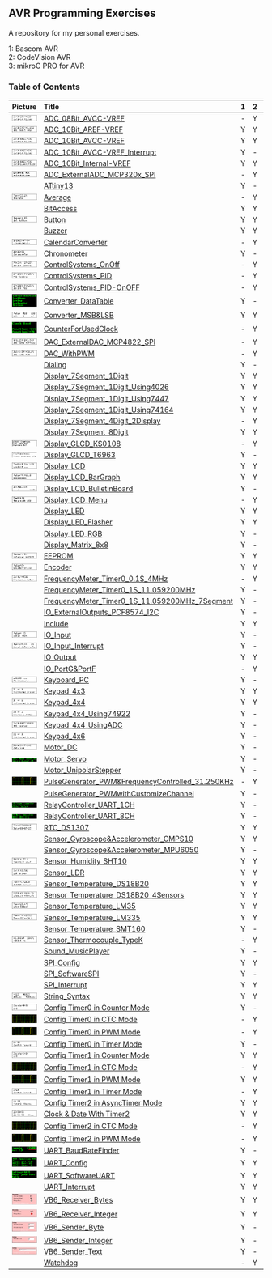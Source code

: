 ## AVR Programming Exercises
A repository for my personal exercises.

1: Bascom AVR  
2: CodeVision AVR  
3: mikroC PRO for AVR 

### Table of Contents
|Picture|Title|1|2|3|
|:------|:----|:----:|:--------:|:----:|
|![](ADC_08Bit_AVCC-VREF/Simulate/Album.png)|[ADC_08Bit_AVCC-VREF](ADC_08Bit_AVCC-VREF)|-|Y|-|
|![](ADC_10Bit_AREF-VREF/Simulate/Album.png)|[ADC_10Bit_AREF-VREF](ADC_10Bit_AREF-VREF)|Y|Y|-|
|![](ADC_10Bit_AVCC-VREF/Simulate/Album.png)|[ADC_10Bit_AVCC-VREF](ADC_10Bit_AVCC-VREF)|Y|Y|-|
|![](ADC_10Bit_AVCC-VREF_Interrupt/Simulate/Album.png)|[ADC_10Bit_AVCC-VREF_Interrupt](ADC_10Bit_AVCC-VREF_Interrupt)|Y|-|-|
|![](ADC_10Bit_Internal-VREF/Simulate/Album.png)|[ADC_10Bit_Internal-VREF](ADC_10Bit_Internal-VREF)|Y|Y|-|
|![](ADC_ExternalADC_MCP320x_SPI/Simulate/Album.png)|[ADC_ExternalADC_MCP320x_SPI](ADC_ExternalADC_MCP320x_SPI)|-|Y|-|
|![]()|[ATtiny13](ATtiny13)|Y|-|-|
|![](Average/Simulate/Album.png)|[Average](Average)|-|Y|-|
|![]()|[BitAccess](BitAccess)|Y|Y|-|
|![](Button/Simulate/Album.png)|[Button](Button)|Y|Y|Y|
|![]()|[Buzzer](Buzzer)|Y|Y|Y|
|![](CalendarConverter/Simulate/Album.png)|[CalendarConverter](CalendarConverter)|-|Y|-|
|![](Chronometer/Simulate/Album.png)|[Chronometer](Chronometer)|Y|-|-|
|![](ControlSystems_OnOff/Simulate/Album.png)|[ControlSystems_OnOff](ControlSystems_OnOff)|-|Y|-|
|![](ControlSystems_PID/Simulate/Album.png)|[ControlSystems_PID](ControlSystems_PID)|-|Y|-|
|![](ControlSystems_PID-OnOFF/Simulate/Album.png)|[ControlSystems_PID-OnOFF](ControlSystems_PID-OnOFF)|-|Y|-|
|![](Converter_DataTable/Simulate/Album.png)|[Converter_DataTable](Converter_DataTable)|Y|-|-|
|![](Converter_MSB&LSB/Simulate/Album.png)|[Converter_MSB&LSB](Converter_MSB&LSB)|Y|Y|-|
|![](CounterForUsedClock/Simulate/Album.png)|[CounterForUsedClock](CounterForUsedClock)|-|Y|-|
|![](DAC_ExternalDAC_MCP4822_SPI/Simulate/Album.png)|[DAC_ExternalDAC_MCP4822_SPI](DAC_ExternalDAC_MCP4822_SPI)|-|Y|-|
|![](DAC_WithPWM/Simulate/Album.png)|[DAC_WithPWM](DAC_WithPWM)|-|Y|-|
|![]()|[Dialing](Dialing)|Y|-|-|
|![]()|[Display_7Segment_1Digit](Display_7Segment_1Digit)|Y|Y|-|
|![]()|[Display_7Segment_1Digit_Using4026](Display_7Segment_1Digit_Using4026)|Y|Y|-|
|![]()|[Display_7Segment_1Digit_Using7447](Display_7Segment_1Digit_Using7447)|Y|Y|-|
|![]()|[Display_7Segment_1Digit_Using74164](Display_7Segment_1Digit_Using74164)|Y|Y|-|
|![]()|[Display_7Segment_4Digit_2Display](Display_7Segment_4Digit_2Display)|-|Y|-|
|![]()|[Display_7Segment_8Digit](Display_7Segment_8Digit)|Y|Y|-|
|![](Display_GLCD_KS0108/Simulate/Album.png)|[Display_GLCD_KS0108](Display_GLCD_KS0108)|-|Y|-|
|![](Display_GLCD_T6963/Simulate/Album.png)|[Display_GLCD_T6963](Display_GLCD_T6963)|Y|-|-|
|![](Display_LCD/Simulate/Album.png)|[Display_LCD](Display_LCD)|Y|Y|Y|
|![](Display_LCD_BarGraph/Simulate/Album.png)|[Display_LCD_BarGraph](Display_LCD_BarGraph)|Y|Y|-|
|![](Display_LCD_BulletinBoard/Simulate/Album.png)|[Display_LCD_BulletinBoard](Display_LCD_BulletinBoard)|Y|-|-|
|![](Display_LCD_Menu/Simulate/Album.png)|[Display_LCD_Menu](Display_LCD_Menu)|-|Y|-|
|![]()|[Display_LED](Display_LED)|Y|Y|-|
|![]()|[Display_LED_Flasher](Display_LED_Flasher)|Y|Y|-|
|![]()|[Display_LED_RGB](Display_LED_RGB)|Y|-|-|
|![]()|[Display_Matrix_8x8](Display_Matrix_8x8)|Y|-|-|
|![](EEPROM/Simulate/Album.png)|[EEPROM](EEPROM)|Y|Y|-|
|![](Encoder/Simulate/Album.png)|[Encoder](Encoder)|Y|Y|-|
|![](FrequencyMeter_Timer0_0.1S_4MHz/Simulate/Album.png)|[FrequencyMeter_Timer0_0.1S_4MHz](FrequencyMeter_Timer0_0.1S_4MHz)|-|Y|-|
|![]()|[FrequencyMeter_Timer0_1S_11.059200MHz](FrequencyMeter_Timer0_1S_11.059200MHz)|Y|-|-|
|![]()|[FrequencyMeter_Timer0_1S_11.059200MHz_7Segment](FrequencyMeter_Timer0_1S_11.059200MHz_7Segment)|Y|-|-|
|![]()|[IO_ExternalOutputs_PCF8574_I2C](IO_ExternalOutputs_PCF8574_I2C)|Y|-|-|
|![]()|[Include](Include)|Y|Y|-|
|![](IO_Input/Simulate/Album.png)|[IO_Input](IO_Input)|Y|-|-|
|![](IO_Input_Interrupt/Simulate/Album.png)|[IO_Input_Interrupt](IO_Input_Interrupt)|Y|-|-|
|![]()|[IO_Output](IO_Output)|Y|Y|-|
|![]()|[IO_PortG&PortF](IO_PortG&PortF)|-|Y|-|
|![](Keyboard_PC/Hardware/Album.png)|[Keyboard_PC](Keyboard_PC)|Y|-|-|
|![](Keypad_4x3/Simulate/Album.png)|[Keypad_4x3](Keypad_4x3)|Y|Y|-|
|![](Keypad_4x4/Simulate/Album.png)|[Keypad_4x4](Keypad_4x4)|Y|Y|-|
|![](Keypad_4x4_Using74922/Simulate/Album.png)|[Keypad_4x4_Using74922](Keypad_4x4_Using74922)|Y|-|-|
|![](Keypad_4x4_UsingADC/Simulate/Album.png)|[Keypad_4x4_UsingADC](Keypad_4x4_UsingADC)|Y|-|-|
|![](Keypad_4x6/Simulate/Album.png)|[Keypad_4x6](Keypad_4x6)|Y|-|-|
|![](Motor_DC/Simulate/Album.png)|[Motor_DC](Motor_DC)|Y|-|-|
|![](Motor_Servo/Simulate/Album.png)|[Motor_Servo](Motor_Servo)|Y|-|-|
|![]()|[Motor_UnipolarStepper](Motor_UnipolarStepper)|Y|-|-|
|![](PulseGenerator_PWM&FrequencyControlled_31.250KHz/Simulate/Album.png)|[PulseGenerator_PWM&FrequencyControlled_31.250KHz](PulseGenerator_PWM&FrequencyControlled_31.250KHz)|-|Y|-|
|![]()|[PulseGenerator_PWMwithCustomizeChannel](PulseGenerator_PWMwithCustomizeChannel)|Y|-|-|
|![](RelayController_UART_1CH/Simulate/Album.png)|[RelayController_UART_1CH](RelayController_UART_1CH)|Y|-|-|
|![](RelayController_UART_8CH/Simulate/Album.png)|[RelayController_UART_8CH](RelayController_UART_8CH)|Y|-|-|
|![](RTC_DS1307/Simulate/Album.png)|[RTC_DS1307](RTC_DS1307)|Y|Y|-|
|![]()|[Sensor_Gyroscope&Accelerometer_CMPS10](Sensor_Gyroscope&Accelerometer_CMPS10)|Y|Y|-|
|![]()|[Sensor_Gyroscope&Accelerometer_MPU6050](Sensor_Gyroscope&Accelerometer_MPU6050)|Y|-|-|
|![](Sensor_Humidity_SHT10/Simulate/Album.png)|[Sensor_Humidity_SHT10](Sensor_Humidity_SHT10)|Y|Y|-|
|![](Sensor_LDR/Simulate/Album.png)|[Sensor_LDR](Sensor_LDR)|Y|Y|-|
|![](Sensor_Temperature_DS18B20/Simulate/Album.png)|[Sensor_Temperature_DS18B20](Sensor_Temperature_DS18B20)|Y|Y|-|
|![](Sensor_Temperature_DS18B20_4Sensors/Simulate/Album.png)|[Sensor_Temperature_DS18B20_4Sensors](Sensor_Temperature_DS18B20_4Sensors)|Y|Y|-|
|![](Sensor_Temperature_LM35/Simulate/Album.png)|[Sensor_Temperature_LM35](Sensor_Temperature_LM35)|Y|Y|-|
|![](Sensor_Temperature_LM335/Simulate/Album.png)|[Sensor_Temperature_LM335](Sensor_Temperature_LM335)|Y|Y|-|
|![]()|[Sensor_Temperature_SMT160](Sensor_Temperature_SMT160)|Y|-|-|
|![](Sensor_Thermocouple_TypeK/Simulate/Album.png)|[Sensor_Thermocouple_TypeK](Sensor_Thermocouple_TypeK)|-|Y|-|
|![]()|[Sound_MusicPlayer](Sound_MusicPlayer)|Y|-|-|
|![]()|[SPI_Config](SPI_Config)|Y|Y|-|
|![]()|[SPI_SoftwareSPI](SPI_SoftwareSPI)|Y|-|-|
|![]()|[SPI_Interrupt](SPI_Interrupt)|Y|Y|-|
|![](String_Syntax/Simulate/Album.png)|[String_Syntax](String_Syntax)|Y|Y|-|
|![](Timer0_Counter/Simulate/Album.png)|[Config Timer0 in Counter Mode](Timer0_Counter)|Y|-|-|
|![](Timer0_CTC/Simulate/Album.png)|[Config Timer0 in CTC Mode](Timer0_CTC)|-|Y|-|
|![](Timer0_PWM/Simulate/Album.png)|[Config Timer0 in PWM Mode](Timer0_PWM)|-|Y|-|
|![](Timer0_Timer/Simulate/Album.png)|[Config Timer0 in Timer Mode](Timer0_Timer)|Y|-|-|
|![](Timer1_Counter/Simulate/Album.png)|[Config Timer1 in Counter Mode](Timer1_Counter)|Y|Y|-|
|![](Timer1_CTC/Simulate/Album.png)|[Config Timer1 in CTC Mode](Timer1_CTC)|-|Y|-|
|![](Timer1_PWM/Simulate/Album.png)|[Config Timer1 in PWM Mode](Timer1_PWM)|Y|Y|-|
|![](Timer1_Timer/Simulate/Album.png)|[Config Timer1 in Timer Mode](Timer1_Timer)|-|Y|-|
|![](Timer2_AsyncTimer/Simulate/Album.png)|[Config Timer2 in AsyncTimer Mode](Timer2_AsyncTimer)|Y|Y|-|
|![](Timer2_Clock&Date/Simulate/Album.png)|[Clock & Date With Timer2](Timer2_Clock&Date)|Y|Y|-|
|![](Timer2_CTC/Simulate/Album.png)|[Config Timer2 in CTC Mode](Timer2_CTC)|-|Y|-|
|![](Timer2_PWM/Simulate/Album.png)|[Config Timer2 in PWM Mode](Timer2_PWM)|-|Y|-|
|![](UART_BaudRateFinder/Simulate/Album.png)|[UART_BaudRateFinder](UART_BaudRateFinder)|Y|-|-|
|![](UART_Config/Simulate/Album.png)|[UART_Config](UART_Config)|Y|Y|-|
|![](UART_SoftwareUART/Simulate/Album.png)|[UART_SoftwareUART](UART_SoftwareUART)|Y|Y|-|
|![]()|[UART_Interrupt](UART_Interrupt)|Y|Y|-|
|![](VB6_Receiver_Bytes/Code_VB6/Album.jpg)|[VB6_Receiver_Bytes](VB6_Receiver_Bytes)|Y|Y|-|
|![](VB6_Receiver_Integer/Code_VB6/Album.jpg)|[VB6_Receiver_Integer](VB6_Receiver_Integer)|Y|Y|-|
|![](VB6_Sender_Byte/Code_VB6/Album.jpg)|[VB6_Sender_Byte](VB6_Sender_Byte)|Y|-|-|
|![](VB6_Sender_Integer/Code_VB6/Album.jpg) |[VB6_Sender_Integer](VB6_Sender_Integer)|Y|-|-|
|![](VB6_Sender_Text/Code_VB6/Album.jpg) |[VB6_Sender_Text](VB6_Sender_Text)|Y|-|-|
|![]()|[Watchdog](Watchdog)|-|Y|-|



